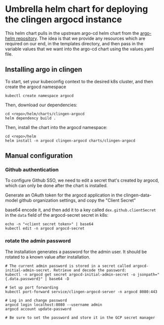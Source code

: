 # Umbrella helm chart for deploying the clingen argocd instance

This helm chart pulls in the upstream argo-cd helm chart from the [argo-helm repository](https://argoproj.github.io/argo-helm). The idea is that we provide any resources which are required on our end, in the templates directory, and then pass in the variable values that we want into the argo-cd chart using the values.yaml file.

## Installing argo in clingen

To start, set your kubeconfig context to the desired k8s cluster, and then create the argocd namespace

```
kubectl create namespace argocd
```

Then, download our dependencies:

```
cd <repo>/helm/charts/clingen-argocd
helm dependency build .
```

Then, install the chart into the argocd namespace:

```
cd <repo>/helm
helm install -n argocd clingen-argocd charts/clingen-argocd
```

## Manual configuration

### Github authentication

To configure Github SSO, we need to edit a secret that's created by argocd, which can only be done after the chart is installed.

Generate an OAuth token for the argocd application in the clingen-data-model github organization settings, and copy the "Client Secret"

base64 encode it, and then add it to a key called `dex.github.clientSecret` in the `data` field of the argocd-secret secret in k8s:

```
echo -n "<client secret token>" | base64
kubectl edit -n argocd argocd-secret
```

### rotate the admin password

The installation generates a password for the admin user. It should be rotated to a known value after installation.

```
# The current admin password is stored in a secret called argocd-initial-admin-secret. Retrieve and decode the password:
kubectl -n argocd get secret argocd-initial-admin-secret -o jsonpath="{.data.password}" | base64 -D

# Set up port forwarding
kubectl port-forward service/clingen-argocd-server -n argocd 8080:443

# Log in and change password
argocd login localhost:8080 --username admin
argocd account update-password

# Be sure to set the password and store it in the GCP secret manager
```
